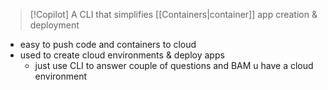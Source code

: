 >[!Copilot]
>A CLI that simplifies [[Containers|container]] app creation & deployment

- easy to push code and containers to cloud
- used to create cloud environments & deploy apps
	- just use CLI to answer couple of questions and BAM u have a cloud environment